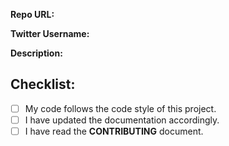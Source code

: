 <!--- Provide a general summary of your changes in the Title above -->

**Repo URL:** <!-- Add the link to your Repository !-->

**Twitter Username:** <!-- We use this to give a shoutout -->

**Description:** <!-- Add Description here or not? -->

## Checklist:
<!--- Go over all the following points, and put an `x` in all the boxes that apply. -->
- [ ] My code follows the code style of this project.
- [ ] I have updated the documentation accordingly.
- [ ] I have read the **CONTRIBUTING** document.